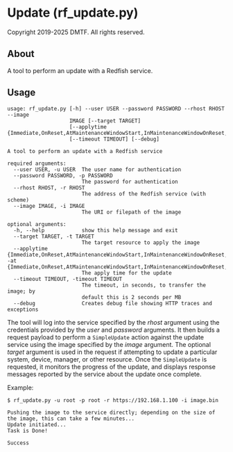 # Update (rf_update.py)

Copyright 2019-2025 DMTF.  All rights reserved.

## About

A tool to perform an update with a Redfish service.

## Usage

```
usage: rf_update.py [-h] --user USER --password PASSWORD --rhost RHOST --image
                    IMAGE [--target TARGET]
                    [--applytime {Immediate,OnReset,AtMaintenanceWindowStart,InMaintenanceWindowOnReset,OnStartUpdateRequest}]
                    [--timeout TIMEOUT] [--debug]

A tool to perform an update with a Redfish service

required arguments:
  --user USER, -u USER  The user name for authentication
  --password PASSWORD, -p PASSWORD
                        The password for authentication
  --rhost RHOST, -r RHOST
                        The address of the Redfish service (with scheme)
  --image IMAGE, -i IMAGE
                        The URI or filepath of the image

optional arguments:
  -h, --help            show this help message and exit
  --target TARGET, -t TARGET
                        The target resource to apply the image
  --applytime {Immediate,OnReset,AtMaintenanceWindowStart,InMaintenanceWindowOnReset,OnStartUpdateRequest}, -at {Immediate,OnReset,AtMaintenanceWindowStart,InMaintenanceWindowOnReset,OnStartUpdateRequest}
                        The apply time for the update
  --timeout TIMEOUT, -timeout TIMEOUT
                        The timeout, in seconds, to transfer the image; by
                        default this is 2 seconds per MB
  --debug               Creates debug file showing HTTP traces and exceptions
```

The tool will log into the service specified by the *rhost* argument using the credentials provided by the *user* and *password* arguments.
It then builds a request payload to perform a `SimpleUpdate` action against the update service using the image specified by the *image* argument.
The optional *target* argument is used in the request if attempting to update a particular system, device, manager, or other resource.
Once the `SimpleUpdate` is requested, it monitors the progress of the update, and displays response messages reported by the service about the update once complete.

Example:

```
$ rf_update.py -u root -p root -r https://192.168.1.100 -i image.bin

Pushing the image to the service directly; depending on the size of the image, this can take a few minutes...
Update initiated...
Task is Done!

Success
```

